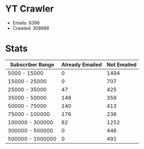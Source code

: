 # YT Crawler
- Emails: 6396
- Crawled: 308986

# Stats
| Subscriber Range  | Already Emailed | Not Emailed |
|-------|-------|-------|
| 5000 - 15000 | 0 | 1494 |
| 15000 - 25000 | 0 | 707 |
| 25000 - 35000 | 47 | 425 |
| 35000 - 50000 | 148 | 359 |
| 50000 - 75000 | 140 | 413 |
| 75000 - 100000 | 176 | 236 |
| 100000 - 300000 | 62 | 1252 |
| 300000 - 500000 | 0 | 446 |
| 500000 - 1000000 | 0 | 491 |
